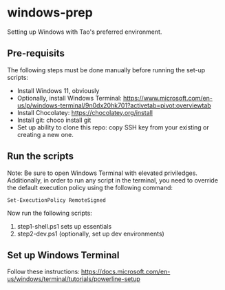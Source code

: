 # windows-prep

Setting up Windows with Tao's preferred environment.

## Pre-requisits

The following steps must be done manually before running the set-up scripts:
* Install Windows 11, obviously
* Optionally, install Windows Terminal: https://www.microsoft.com/en-us/p/windows-terminal/9n0dx20hk701?activetab=pivot:overviewtab
* Install Chocolatey: https://chocolatey.org/install
* Install git: choco install git
* Set up ability to clone this repo: copy SSH key from your existing or creating a new one.

## Run the scripts
Note: Be sure to open Windows Terminal with elevated priviledges.  Additionally, in order to run any script in the terminal, you need to override the default execution policy using the following command:
```
Set-ExecutionPolicy RemoteSigned
```

Now run the following scripts:
1. step1-shell.ps1 sets up essentials
2. step2-dev.ps1 (optionally, set up dev environments)

## Set up Windows Terminal
Follow these instructions:
https://docs.microsoft.com/en-us/windows/terminal/tutorials/powerline-setup
